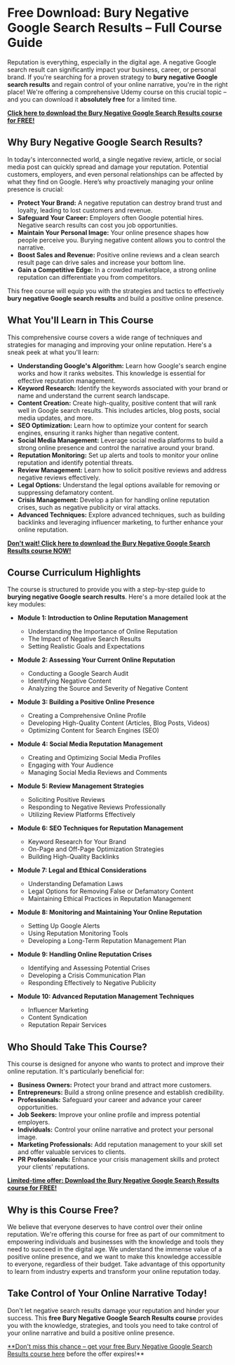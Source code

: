 # Free Download: Bury Negative Google Search Results – Full Course Guide

Reputation is everything, especially in the digital age. A negative Google search result can significantly impact your business, career, or personal brand. If you're searching for a proven strategy to **bury negative Google search results** and regain control of your online narrative, you're in the right place! We're offering a comprehensive Udemy course on this crucial topic – and you can download it **absolutely free** for a limited time.

[**Click here to download the Bury Negative Google Search Results course for FREE!**](https://udemywork.com/bury-negative-google-search-results)

## Why Bury Negative Google Search Results?

In today's interconnected world, a single negative review, article, or social media post can quickly spread and damage your reputation. Potential customers, employers, and even personal relationships can be affected by what they find on Google. Here’s why proactively managing your online presence is crucial:

*   **Protect Your Brand:** A negative reputation can destroy brand trust and loyalty, leading to lost customers and revenue.
*   **Safeguard Your Career:** Employers often Google potential hires. Negative search results can cost you job opportunities.
*   **Maintain Your Personal Image:** Your online presence shapes how people perceive you. Burying negative content allows you to control the narrative.
*   **Boost Sales and Revenue:** Positive online reviews and a clean search result page can drive sales and increase your bottom line.
*   **Gain a Competitive Edge:** In a crowded marketplace, a strong online reputation can differentiate you from competitors.

This free course will equip you with the strategies and tactics to effectively **bury negative Google search results** and build a positive online presence.

## What You'll Learn in This Course

This comprehensive course covers a wide range of techniques and strategies for managing and improving your online reputation. Here's a sneak peek at what you'll learn:

*   **Understanding Google's Algorithm:** Learn how Google's search engine works and how it ranks websites. This knowledge is essential for effective reputation management.
*   **Keyword Research:** Identify the keywords associated with your brand or name and understand the current search landscape.
*   **Content Creation:** Create high-quality, positive content that will rank well in Google search results. This includes articles, blog posts, social media updates, and more.
*   **SEO Optimization:** Learn how to optimize your content for search engines, ensuring it ranks higher than negative content.
*   **Social Media Management:** Leverage social media platforms to build a strong online presence and control the narrative around your brand.
*   **Reputation Monitoring:** Set up alerts and tools to monitor your online reputation and identify potential threats.
*   **Review Management:** Learn how to solicit positive reviews and address negative reviews effectively.
*   **Legal Options:** Understand the legal options available for removing or suppressing defamatory content.
*   **Crisis Management:** Develop a plan for handling online reputation crises, such as negative publicity or viral attacks.
*   **Advanced Techniques:** Explore advanced techniques, such as building backlinks and leveraging influencer marketing, to further enhance your online reputation.

[**Don't wait! Click here to download the Bury Negative Google Search Results course NOW!**](https://udemywork.com/bury-negative-google-search-results)

## Course Curriculum Highlights

The course is structured to provide you with a step-by-step guide to **burying negative Google search results**. Here's a more detailed look at the key modules:

*   **Module 1: Introduction to Online Reputation Management**
    *   Understanding the Importance of Online Reputation
    *   The Impact of Negative Search Results
    *   Setting Realistic Goals and Expectations

*   **Module 2: Assessing Your Current Online Reputation**
    *   Conducting a Google Search Audit
    *   Identifying Negative Content
    *   Analyzing the Source and Severity of Negative Content

*   **Module 3: Building a Positive Online Presence**
    *   Creating a Comprehensive Online Profile
    *   Developing High-Quality Content (Articles, Blog Posts, Videos)
    *   Optimizing Content for Search Engines (SEO)

*   **Module 4: Social Media Reputation Management**
    *   Creating and Optimizing Social Media Profiles
    *   Engaging with Your Audience
    *   Managing Social Media Reviews and Comments

*   **Module 5: Review Management Strategies**
    *   Soliciting Positive Reviews
    *   Responding to Negative Reviews Professionally
    *   Utilizing Review Platforms Effectively

*   **Module 6: SEO Techniques for Reputation Management**
    *   Keyword Research for Your Brand
    *   On-Page and Off-Page Optimization Strategies
    *   Building High-Quality Backlinks

*   **Module 7: Legal and Ethical Considerations**
    *   Understanding Defamation Laws
    *   Legal Options for Removing False or Defamatory Content
    *   Maintaining Ethical Practices in Reputation Management

*   **Module 8: Monitoring and Maintaining Your Online Reputation**
    *   Setting Up Google Alerts
    *   Using Reputation Monitoring Tools
    *   Developing a Long-Term Reputation Management Plan

*   **Module 9: Handling Online Reputation Crises**
    *   Identifying and Assessing Potential Crises
    *   Developing a Crisis Communication Plan
    *   Responding Effectively to Negative Publicity

*   **Module 10: Advanced Reputation Management Techniques**
    *   Influencer Marketing
    *   Content Syndication
    *   Reputation Repair Services

## Who Should Take This Course?

This course is designed for anyone who wants to protect and improve their online reputation. It's particularly beneficial for:

*   **Business Owners:** Protect your brand and attract more customers.
*   **Entrepreneurs:** Build a strong online presence and establish credibility.
*   **Professionals:** Safeguard your career and advance your career opportunities.
*   **Job Seekers:** Improve your online profile and impress potential employers.
*   **Individuals:** Control your online narrative and protect your personal image.
*   **Marketing Professionals:** Add reputation management to your skill set and offer valuable services to clients.
*   **PR Professionals:** Enhance your crisis management skills and protect your clients' reputations.

[**Limited-time offer: Download the Bury Negative Google Search Results course for FREE!**](https://udemywork.com/bury-negative-google-search-results)

## Why is this Course Free?

We believe that everyone deserves to have control over their online reputation. We're offering this course for free as part of our commitment to empowering individuals and businesses with the knowledge and tools they need to succeed in the digital age. We understand the immense value of a positive online presence, and we want to make this knowledge accessible to everyone, regardless of their budget. Take advantage of this opportunity to learn from industry experts and transform your online reputation today.

## Take Control of Your Online Narrative Today!

Don't let negative search results damage your reputation and hinder your success. This **free Bury Negative Google Search Results course** provides you with the knowledge, strategies, and tools you need to take control of your online narrative and build a positive online presence.

[**Don't miss this chance – get your free Bury Negative Google Search Results course here](https://udemywork.com/bury-negative-google-search-results) before the offer expires!**
